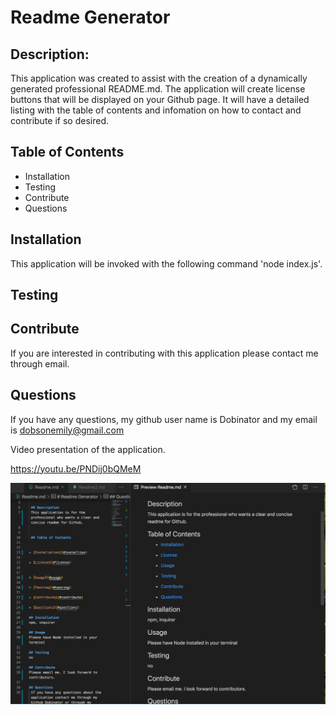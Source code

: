 # Readme Generator



## Description:
   This application was created to assist with the creation of a dynamically generated professional README.md. The application will create license buttons that will be displayed on your Github page. It will have a detailed listing with the table of contents and infomation on how to contact and contribute if so desired.

## Table of Contents

* Installation
* Testing
* Contribute
* Questions


## Installation
   This application will be invoked with the following command 'node index.js'. 

## Testing

## Contribute
   If you are interested in contributing with this application please contact me through email.

## Questions
   If you have any questions, my github user name is Dobinator and my email is dobsonemily@gmail.com


 Video presentation of the application.

 https://youtu.be/PNDij0bQMeM

 ![Readme Generator](./assets/screenshot.png)


  